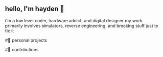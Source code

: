 ## hello, I'm hayden 👋
i'm a low level coder, hardware addict, and digital designer
my work primarily involves simulators, reverse engineering, and breaking stuff just to fix it


#🚀 personal projects


#🚀 contributions



<!--
**haydfree/haydfree** is a ✨ _special_ ✨ repository because its `README.md` (this file) appears on your GitHub profile.

Here are some ideas to get you started:

- 🔭 I’m currently working on ...
- 🌱 I’m currently learning ...
- 👯 I’m looking to collaborate on ...
- 🤔 I’m looking for help with ...
- 💬 Ask me about ...
- 📫 How to reach me: ...
- 😄 Pronouns: ...
- ⚡ Fun fact: ...
-->
